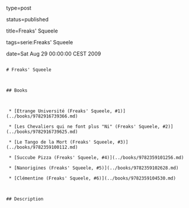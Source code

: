 type=post
status=published
title=Freaks' Squeele
tags=serie:Freaks' Squeele
date=Sat Aug 29 00:00:00 CEST 2009
~~~~~~
# Freaks' Squeele

## Books

 * [Etrange Université (Freaks' Squeele, #1)](../books/9782916739366.md)
 * [Les Chevaliers qui ne font plus "Ni" (Freaks' Squeele, #2)](../books/9782916739625.md)
 * [Le Tango de la Mort (Freaks' Squeele, #3)](../books/9782359100112.md)
 * [Succube Pizza (Freaks' Squeele, #4)](../books/9782359101256.md)
 * [Nanorigines (Freaks' Squeele, #5)](../books/9782359102628.md)
 * [Clémentine (Freaks' Squeele, #6)](../books/9782359104530.md)

## Description
